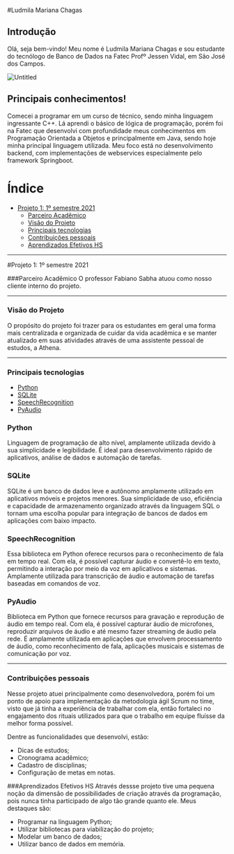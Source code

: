 #Ludmila Mariana Chagas

## Introdução

Olá, seja bem-vindo! Meu nome é Ludmila Mariana Chagas e sou estudante do tecnólogo de Banco de Dados na Fatec Profº Jessen Vidal, em São José dos Campos.

![Untitled](https://github.com/ludmila-chagas/bertoti/assets/81494654/62d88c72-4c5c-4eb5-a9c5-a2b7abe050c9=400x300)

## Principais conhecimentos!


Comecei a programar em um curso de técnico, sendo minha linguagem ingressante C++. Lá aprendi o básico de lógica de programação, porém foi na Fatec que desenvolvi com profundidade meus conhecimentos em Programação Orientada a Objetos e principalmente em Java, sendo hoje minha principal linguagem utilizada. Meu foco está no desenvolvimento backend, com implementações de webservices especialmente pelo framework Springboot.

# Índice

- [Projeto 1: 1º semestre 2021](#projeto-1-1º-semestre-2021)
  - [Parceiro Acadêmico](#parceiro-acadêmico)
  - [Visão do Projeto](#visão-do-projeto)
  - [Principais tecnologias](#principais-tecnologias)
  - [Contribuições pessoais](#contribuições-pessoais)
  - [Aprendizados Efetivos HS](#aprendizados-efetivos-hs)

---

#Projeto 1: 1º semestre 2021

###Parceiro Acadêmico
O professor Fabiano Sabha atuou como nosso cliente interno do projeto.

---

### Visão do Projeto

O propósito do projeto foi trazer para os estudantes em geral uma forma mais centralizada e organizada de cuidar da vida acadêmica e se manter atualizado em suas atividades através de uma assistente pessoal de estudos, a Athena.

---

### Principais tecnologias

- [Python](https://github.com/pandao/editor.md "Heading link")
- [SQLite]()
- [SpeechRecognition]()
- [PyAudio]()

### Python
Linguagem de programação de alto nível, amplamente utilizada devido à sua simplicidade e legibilidade. É ideal para desenvolvimento rápido de aplicativos, análise de dados e automação de tarefas.

### SQLite
SQLite é um banco de dados leve e autônomo amplamente utilizado em aplicativos móveis e projetos menores. Sua simplicidade de uso, eficiência e capacidade de armazenamento organizado através da linguagem SQL o tornam uma escolha popular para integração de bancos de dados em aplicações com baixo impacto.

### SpeechRecognition
Essa biblioteca em Python oferece recursos para o reconhecimento de fala em tempo real. Com ela, é possível capturar áudio e convertê-lo em texto, permitindo a interação por meio da voz em aplicativos e sistemas. Amplamente utilizada para transcrição de áudio e automação de tarefas baseadas em comandos de voz.

### PyAudio
Biblioteca em Python que fornece recursos para gravação e reprodução de áudio em tempo real. Com ela, é possível capturar áudio de microfones, reproduzir arquivos de áudio e até mesmo fazer streaming de áudio pela rede. É amplamente utilizada em aplicações que envolvem processamento de áudio, como reconhecimento de fala, aplicações musicais e sistemas de comunicação por voz.

---

### Contribuições pessoais
Nesse projeto atuei principalmente como desenvolvedora, porém foi um ponto de apoio para implementação da metodologia ágil Scrum no time, visto que já tinha a experiência de trabalhar com ela, então fortaleci no engajamento dos rituais utilizados para que o trabalho em equipe fluísse da melhor forma possível.

Dentre as funcionalidades que desenvolvi, estão:

- Dicas de estudos;
- Cronograma acadêmico;
- Cadastro de disciplinas;
- Configuração de metas em notas.

###Aprendizados Efetivos HS
Através dessse projeto tive uma pequena noção da dimensão de possibilidades de criação através da programação, pois nunca tinha participado de algo tão grande quanto ele. Meus destaques são:

- Programar na linguagem Python;
- Utilizar bibliotecas para viabilização do projeto;
- Modelar um banco de dados;
- Utilizar banco de dados em memória.

